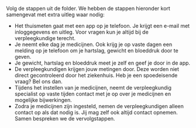 Volg de stappen uit de folder. We hebben de stappen hieronder kort samengevat met extra uitleg waar nodig:

- Het thuismeten gaat met een app op je telefoon. Je krijgt een e-mail met inloggegevens en uitleg. Voor vragen kun je altijd bij de verpleegkundige terecht.
- Je neemt elke dag je medicijnen. Ook krijg je op vaste dagen een melding op je
  telefoon om je hartslag, gewicht en bloeddruk door te geven.
- Je gewicht, hartslag en bloeddruk meet je zelf en geef je door in de app.
- De verpleegkundigen krijgen jouw metingen door. Deze worden niet direct gecontroleerd door het ziekenhuis. Heb je een spoedeisende vraag? Bel ons dan.
- Tijdens het instellen van je medicijnen, neemt de verpleegkundig specialist op vaste tijden contact met je op over je medicijnen en mogelijke bijwerkingen.
- Zodra je medicijnen zijn ingesteld, nemen de verpleegkundigen alleen contact op als dat nodig is. Jij mag zelf ook altijd contact opnemen. Samen bespreken we de vervolgstappen.
